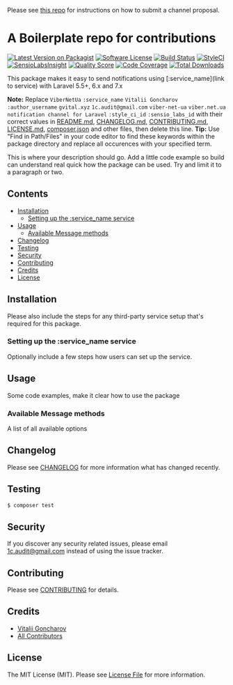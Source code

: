 Please see [this repo](https://github.com/laravel-notification-channels/channels) for instructions on how to submit a channel proposal.

# A Boilerplate repo for contributions

[![Latest Version on Packagist](https://img.shields.io/packagist/v/laravel-notification-channels/viber-net-ua.svg?style=flat-square)](https://packagist.org/packages/laravel-notification-channels/viber-net-ua)
[![Software License](https://img.shields.io/badge/license-MIT-brightgreen.svg?style=flat-square)](LICENSE.md)
[![Build Status](https://img.shields.io/travis/laravel-notification-channels/viber-net-ua/master.svg?style=flat-square)](https://travis-ci.org/laravel-notification-channels/viber-net-ua)
[![StyleCI](https://styleci.io/repos/:style_ci_id/shield)](https://styleci.io/repos/:style_ci_id)
[![SensioLabsInsight](https://img.shields.io/sensiolabs/i/:sensio_labs_id.svg?style=flat-square)](https://insight.sensiolabs.com/projects/:sensio_labs_id)
[![Quality Score](https://img.shields.io/scrutinizer/g/laravel-notification-channels/viber-net-ua.svg?style=flat-square)](https://scrutinizer-ci.com/g/laravel-notification-channels/viber-net-ua)
[![Code Coverage](https://img.shields.io/scrutinizer/coverage/g/laravel-notification-channels/viber-net-ua/master.svg?style=flat-square)](https://scrutinizer-ci.com/g/laravel-notification-channels/viber-net-ua/?branch=master)
[![Total Downloads](https://img.shields.io/packagist/dt/laravel-notification-channels/viber-net-ua.svg?style=flat-square)](https://packagist.org/packages/laravel-notification-channels/viber-net-ua)

This package makes it easy to send notifications using [:service_name](link to service) with Laravel 5.5+, 6.x and 7.x

**Note:** Replace ```ViberNetUa``` ```:service_name``` ```Vitalii Goncharov``` ```:author_username``` ```gvital.xyz``` ```1c.audit@gmail.com``` ```viber-net-ua``` ```viber.net.ua notification channel for Laravel``` ```:style_ci_id``` ```:sensio_labs_id``` with their correct values in [README.md](README.md), [CHANGELOG.md](CHANGELOG.md), [CONTRIBUTING.md](CONTRIBUTING.md), [LICENSE.md](LICENSE.md), [composer.json](composer.json) and other files, then delete this line.
**Tip:** Use "Find in Path/Files" in your code editor to find these keywords within the package directory and replace all occurences with your specified term.

This is where your description should go. Add a little code example so build can understand real quick how the package can be used. Try and limit it to a paragraph or two.



## Contents

- [Installation](#installation)
	- [Setting up the :service_name service](#setting-up-the-:service_name-service)
- [Usage](#usage)
	- [Available Message methods](#available-message-methods)
- [Changelog](#changelog)
- [Testing](#testing)
- [Security](#security)
- [Contributing](#contributing)
- [Credits](#credits)
- [License](#license)


## Installation

Please also include the steps for any third-party service setup that's required for this package.

### Setting up the :service_name service

Optionally include a few steps how users can set up the service.

## Usage

Some code examples, make it clear how to use the package

### Available Message methods

A list of all available options

## Changelog

Please see [CHANGELOG](CHANGELOG.md) for more information what has changed recently.

## Testing

``` bash
$ composer test
```

## Security

If you discover any security related issues, please email 1c.audit@gmail.com instead of using the issue tracker.

## Contributing

Please see [CONTRIBUTING](CONTRIBUTING.md) for details.

## Credits

- [Vitalii Goncharov](https://github.com/:author_username)
- [All Contributors](../../contributors)

## License

The MIT License (MIT). Please see [License File](LICENSE.md) for more information.
